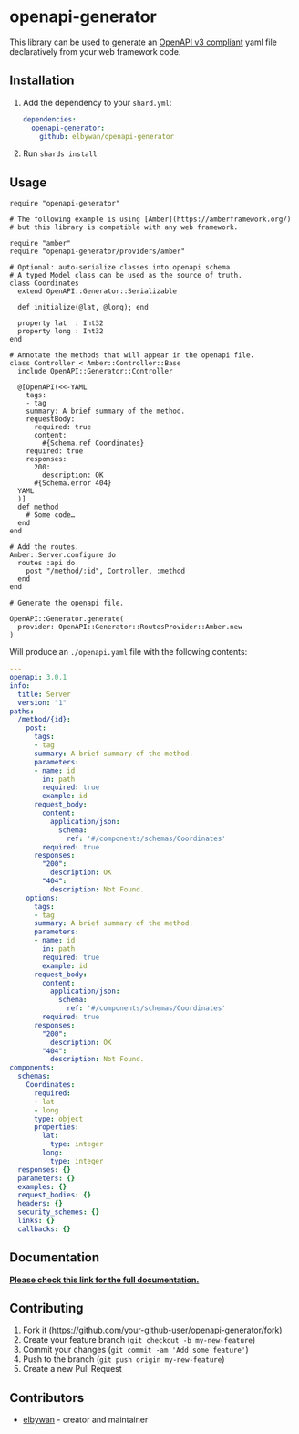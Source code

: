 # openapi-generator

This library can be used to generate an [OpenAPI v3 compliant](https://swagger.io/specification/)
yaml file declaratively from your web framework code.

## Installation

1. Add the dependency to your `shard.yml`:

   ```yaml
   dependencies:
     openapi-generator:
       github: elbywan/openapi-generator
   ```

2. Run `shards install`

## Usage

```crystal
require "openapi-generator"

# The following example is using [Amber](https://amberframework.org/)
# but this library is compatible with any web framework.

require "amber"
require "openapi-generator/providers/amber"

# Optional: auto-serialize classes into openapi schema.
# A typed Model class can be used as the source of truth.
class Coordinates
  extend OpenAPI::Generator::Serializable

  def initialize(@lat, @long); end

  property lat  : Int32
  property long : Int32
end

# Annotate the methods that will appear in the openapi file.
class Controller < Amber::Controller::Base
  include OpenAPI::Generator::Controller

  @[OpenAPI(<<-YAML
    tags:
    - tag
    summary: A brief summary of the method.
    requestBody:
      required: true
      content:
        #{Schema.ref Coordinates}
    required: true
    responses:
      200:
        description: OK
      #{Schema.error 404}
  YAML
  )]
  def method
    # Some code…
  end
end

# Add the routes.
Amber::Server.configure do
  routes :api do
    post "/method/:id", Controller, :method
  end
end

# Generate the openapi file.

OpenAPI::Generator.generate(
  provider: OpenAPI::Generator::RoutesProvider::Amber.new
)
```

Will produce an `./openapi.yaml` file with the following contents:

```yaml
---
openapi: 3.0.1
info:
  title: Server
  version: "1"
paths:
  /method/{id}:
    post:
      tags:
      - tag
      summary: A brief summary of the method.
      parameters:
      - name: id
        in: path
        required: true
        example: id
      request_body:
        content:
          application/json:
            schema:
              ref: '#/components/schemas/Coordinates'
        required: true
      responses:
        "200":
          description: OK
        "404":
          description: Not Found.
    options:
      tags:
      - tag
      summary: A brief summary of the method.
      parameters:
      - name: id
        in: path
        required: true
        example: id
      request_body:
        content:
          application/json:
            schema:
              ref: '#/components/schemas/Coordinates'
        required: true
      responses:
        "200":
          description: OK
        "404":
          description: Not Found.
components:
  schemas:
    Coordinates:
      required:
      - lat
      - long
      type: object
      properties:
        lat:
          type: integer
        long:
          type: integer
  responses: {}
  parameters: {}
  examples: {}
  request_bodies: {}
  headers: {}
  security_schemes: {}
  links: {}
  callbacks: {}
```

## Documentation

[**Please check this link for the full documentation.**](https://elbywan.github.io/openapi-generator/)

## Contributing

1. Fork it (<https://github.com/your-github-user/openapi-generator/fork>)
2. Create your feature branch (`git checkout -b my-new-feature`)
3. Commit your changes (`git commit -am 'Add some feature'`)
4. Push to the branch (`git push origin my-new-feature`)
5. Create a new Pull Request

## Contributors

- [elbywan](https://github.com/your-github-user) - creator and maintainer
